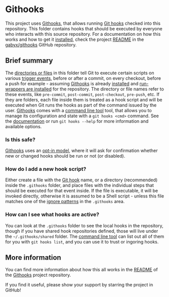 # Githooks

This project uses [Githooks](https://github.com/gabyx/githooks), that allows running [Git hooks](https://git-scm.com/docs/cli/githooks) checked into this repository. This folder contains hooks that should be executed by everyone who interacts with this source repository. For a documentation on how this works and how to get it [installed](https://github.com/gabyx/githooks#installation), check the project [README](https://github.com/gabyx/githooks/blob/main/README.md) in the [gabyx/githooks](https://github.com/gabyx/githooks) GitHub repository.

## Brief summary

The [directories or files](https://github.com/gabyx/githooks#layout-and-options) in this folder tell Git to execute certain scripts on various [trigger events](https://github.com/gabyx/githooks#supported-hooks), before or after a commit, on every checkout, before a push for example - assuming [Githooks](https://github.com/gabyx/githooks) is already [installed](https://github.com/gabyx/githooks#installation) and [run-wrappers are installed](https://github.com/gabyx/githooks#installing-or-removing-run-wrappers) for the repository. The directory or file names refer to these events, like `pre-commit`, `post-commit`, `post-checkout`, `pre-push`, etc. If they are folders, each file inside them is treated as a hook script and will be executed when Git runs the hooks as part of the command issued by the user. [Githooks](https://github.com/gabyx/githooks) comes with a [command line tool](https://github.com/gabyx/githooks/blob/main/docs/cli/git_hooks.md) tool, that allows you to manage its configuration and state with a `git hooks <cmd>` command. See the [documentation](https://github.com/gabyx/githooks/blob/main/docs/cli/git_hooks.md) or run `git hooks --help` for more information and available options.

### Is this safe?

[Githooks](https://github.com/gabyx/githooks) uses an [opt-in model](https://github.com/gabyx/githooks#trusting-hooks), where it will ask for confirmation whether new or changed hooks should be run or not (or disabled).

### How do I add a new hook script?

Either create a file with the [Git hook](https://github.com/gabyx/githooks#supported-hooks) name, or a directory (recommended) inside the `.githooks` folder, and place files with the individual steps that should be executed for that event inside. If the file is executable, it will be invoked directly, otherwise it is assumed to be a Shell script - unless this file matches one of the [ignore patterns](https://github.com/gabyx/githooks#ignoring-hooks-and-files) in the `.githooks` area.

### How can I see what hooks are active?

You can look at the `.githooks` folder to see the local hooks in the repository, though if you have shared hook repositories defined, those will live under the `~/.githooks/shared` folder.
The [command line tool](https://github.com/gabyx/githooks/blob/main/docs/cli/git_hooks.md) can list out all of them for you with `git hooks list`, and you can use it to trust or ingoring hooks.

## More information

You can find more information about how this all works in the [README](https://github.com/gabyx/githooks/blob/main/README.md) of the [Githooks](https://github.com/gabyx/githooks) project repository.

If you find it useful, please show your support by starring the project in GitHub!
